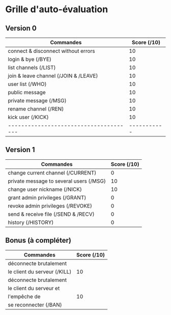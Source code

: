 # Grille d'auto-évaluation

## Version 0

| Commandes                              | Score (/10) |
| -------------------------------------- | ----------- |
| connect & disconnect without errors    |      10     |
| login & bye (/BYE)                     |      10     |
| list channels (/LIST)                  |      10     |
| join & leave channel (/JOIN & /LEAVE)  |      10     |
| user list (/WHO)                       |      10     |
| public message                         |      10     |
| private message (/MSG)                 |      10     |
| rename channel (/REN)                  |      10     |
| kick user (/KICK)                      |      10     |
| -------------------------------------- | ----------- |

## Version 1

| Commandes                               | Score (/10) |
| --------------------------------------- | ----------- |
| change current channel (/CURRENT)       |      0      |
| private message to several users (/MSG) |      10     |
| change user nickname (/NICK)            |      10     |
| grant admin privileges (/GRANT)         |      0      |
| revoke admin privileges  (/REVOKE)      |      0      |
| send & receive file (/SEND & /RECV)     |      0      |
| history (/HISTORY)                      |      0      |

## Bonus (à compléter)

| Commandes                     | Score (/10) |
| ------------------------------| ----------- |
| déconnecte brutalement        |             |
| le client du serveur (/KILL)  |      10     |
| déconnecte brutalement        |             |
|le client du serveur et        |             |
|l'empêche de                   |      10     |
|se reconnecter (/BAN)          |             |

